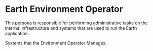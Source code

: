 # Earth Environment Operator

This persona is responsible for performing administrative tasks on the internal infrastructure and systems that are used to run the Earth application.

Systems that the Environment Operator Manages:

